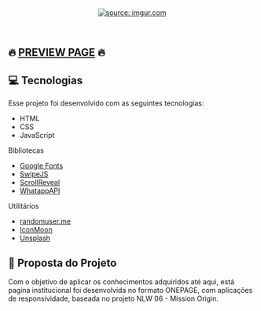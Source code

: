 
<br>

<p align="center">
<a href="https://imgur.com/bJZimV6"><img src="https://i.imgur.com/bJZimV6.jpg" title="source: imgur.com" /></a>
</p>

<br>

<p align="center">
  
  ## 🔥  [PREVIEW PAGE](https://mateusgerigk.github.io/JimmysPizza/)  🔥

</p>

## 💻 Tecnologias

Esse projeto foi desenvolvido com as seguintes tecnologias:

- HTML
- CSS
- JavaScript

Bibliotecas

- [Google Fonts](https://fonts.google.com/)
- [SwipeJS](https://github.com/nolimits4web/Swiper)
- [ScrollReveal](https://scrollrevealjs.org)
- [WhatappAPI](https://api.whatsapp.com/)

Utilitários

- [randomuser.me](https://randomuser.me/photos)
- [IconMoon](https://icomoon.io/app/#/select)
- [Unsplash](https://unsplash.com/)

##  📝 Proposta do Projeto

Com o objetivo de aplicar os conhecimentos adquiridos até aqui, está pagina institucional foi desenvolvida no formato ONEPAGE, com aplicações de responsividade, baseada no projeto NLW 06 - Mission Origin.
